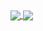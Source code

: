 
<a href="https://github.com/ombhd?tab=repositories">
  <img align="center" src="https://github-readme-stats.vercel.app/api/top-langs/?username=ombhd&theme=dark"/>
</a>

<a href="https://github.com/ombhd?tab=repositories">
 <img align="center" src="https://github-readme-stats.vercel.app/api?username=ombhd&line_height=40&show_icons=true&theme=dark">
</a>

